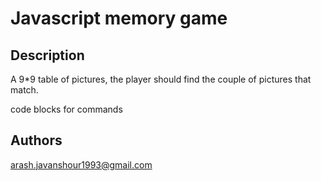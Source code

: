 # Javascript memory game

## Description

A 9*9 table of pictures, the player should find the couple of pictures that match. 

code blocks for commands

## Authors

arash.javanshour1993@gmail.com

